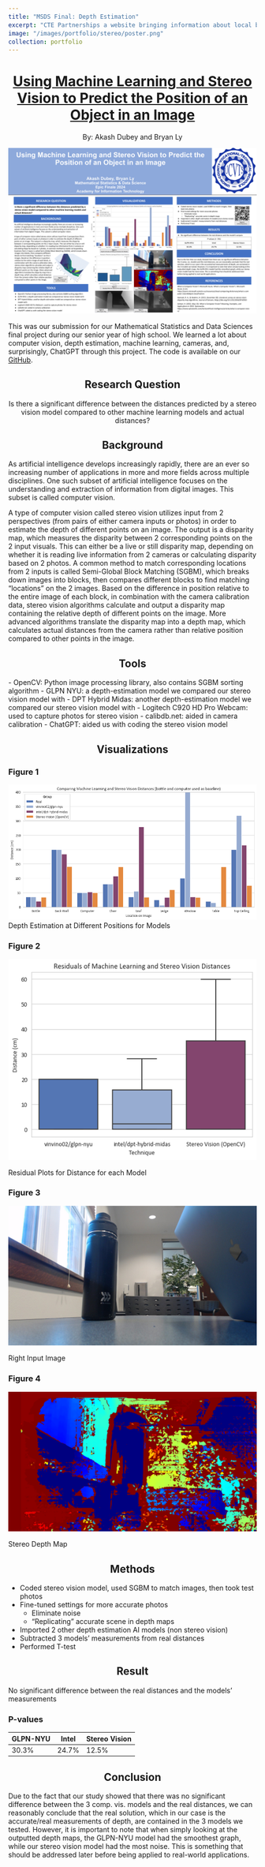 ```yaml
---
title: "MSDS Final: Depth Estimation"
excerpt: "CTE Partnerships a website bringing information about local businesses together!"
image: "/images/portfolio/stereo/poster.png"
collection: portfolio
---
```


<h1 align="center"><a href="https://github.com/AkeBoss-tech/3d-stereo-camera/">Using Machine Learning and Stereo Vision to Predict the Position of an Object in an Image</a></h1>

<p align="center">By: Akash Dubey and Bryan Ly</p> 

![Depth Estimation](/images/portfolio/stereo/poster.png)


This was our submission for our Mathematical Statistics and Data Sciences final project during our senior year of high school. We learned a lot about computer vision, depth estimation, machine learning, cameras, and, surprisingly, ChatGPT through this project. The code is available on our [GitHub](https://github.com/AkeBoss-tech/3d-stereo-camera/).

<h2 align="center">Research Question</h2>
<p align='center'>Is there a significant difference between the distances predicted by a stereo vision model compared to other machine learning models and actual distances?</p>

<h2 align="center">Background</h2>

As artificial intelligence develops increasingly rapidly, there are an ever so increasing number of applications in more and more fields across multiple disciplines. One such subset of artificial intelligence focuses on the understanding and extraction of information from digital images. This subset is called computer vision. 

A type of computer vision called stereo vision utilizes input from 2 perspectives (from pairs of either camera inputs or photos) in order to estimate the depth of different points on an image. The output is a disparity map, which measures the disparity between 2 corresponding points on the 2 input visuals. This can either be a live or still disparity map, depending on whether it is reading live information from 2 cameras or calculating disparity based on 2 photos. A common method to match corresponding locations from 2 inputs is called Semi-Global Block Matching (SGBM), which breaks down images into blocks, then compares different blocks to find matching “locations” on the 2 images. Based on the difference in position relative to the entire image of each block, in combination with the camera calibration data, stereo vision algorithms calculate and output a disparity map containing the relative depth of different points on the image. More advanced algorithms translate the disparity map into a depth map, which calculates actual distances from the camera rather than relative position compared to other points in the image. 

<h2 align="center">Tools</h2>
- OpenCV: Python image processing library, also contains SGBM sorting algorithm
- GLPN NYU: a depth-estimation model we compared our stereo vision model with
- DPT Hybrid Midas: another depth-estimation model we compared our stereo vision model with
- Logitech C920 HD Pro Webcam: used to capture photos for stereo vision
- calibdb.net: aided in camera calibration
- ChatGPT: aided us with coding the stereo vision model

<h2 align="center">Visualizations</h2>

### Figure 1
![Figure 1](/images/portfolio/stereo/results.png)
Depth Estimation at Different Positions for Models

### Figure 2
![Figure 2](/images/portfolio/stereo/boxplot.png)

Residual Plots for Distance for each Model

### Figure 3
![Figure 3](/images/portfolio/stereo/right_image.jpg)

Right Input Image

### Figure 4
![Figure 4](/images/portfolio/stereo/stereo_disparity_map.png)

Stereo Depth Map

<h2 align="center">Methods</h2>

- Coded stereo vision model, used SGBM to match images, then took test photos
- Fine-tuned settings for more accurate photos
    - Eliminate noise
    - “Replicating” accurate scene in depth maps
- Imported 2 other depth estimation AI models (non stereo vision)
- Subtracted 3 models’ measurements from real distances
- Performed T-test

<h2 align="center">Result</h2>
No significant difference between the real distances and the models’ measurements

### P-values

| GLPN-NYU | Intel | Stereo Vision |
|----------|-------|---------------|
|  30.3% | 24.7% | 12.5% | 

<h2 align="center">Conclusion</h2>
Due to the fact that our study showed that there was no significant difference between the 3 comp. vis. models and the real distances, we can reasonably conclude that the real solution, which in our case is the accurate/real measurements of depth, are contained in the 3 models we tested. However, it is important to note that when simply looking at the outputted depth maps, the GLPN-NYU model had the smoothest graph, while our stereo vision model had the most noise. This is something that should be addressed later before being applied to real-world applications. 
